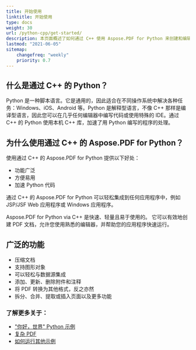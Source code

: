 ```yaml
---
title: 开始使用 
linktitle: 开始使用
type: docs
weight: 30
url: /python-cpp/get-started/
description: 本页面概述了如何通过 C++ 使用 Aspose.PDF for Python 来创建和编辑 PDF 文档
lastmod: "2021-06-05"   
sitemap: 
    changefreq: "weekly"
    priority: 0.7
---
```


## 什么是通过 C++ 的 Python？

Python 是一种脚本语言。它是通用的，因此适合在不同操作系统中解决各种任务：Windows、iOS、Android 等。Python 是解释型语言，不像 C++ 那样是编译型语言，因此您可以在几乎任何编辑器中编写代码或使用特殊的 IDE。通过 C++ 的 Python 使用本机 C++ 库，加速了用 Python 编写的程序的处理。

## 为什么使用通过 C++ 的 Aspose.PDF for Python？

使用通过 C++ 的 Aspose.PDF for Python 提供以下好处：

- 功能广泛
- 方便易用
- 加速 Python 代码

通过 C++ 的 Aspose.PDF for Python 可以轻松集成到任何应用程序中，例如 JSP/JSF Web 应用程序或 Windows 应用程序。

Aspose.PDF for Python via C++ 是快速、轻量且易于使用的。
它可以有效地创建 PDF 文档，允许您使用熟悉的编辑器，并帮助您的应用程序快速运行。

## 广泛的功能

- 压缩文档
- 支持图形对象
- 可以轻松与数据源集成
- 添加、更新、删除附件和注释
- 将 PDF 转换为其他格式，反之亦然
- 拆分、合并、提取或插入页面以及更多功能

### 了解更多关于：

- ["你好，世界" Python 示例](/pdf/python-cpp/hello-world-example/)
- [复杂 PDF](/pdf/python-cpp/complex-pdf-example/)
- [如何运行其他示例](/pdf/python-cpp/how-to-run-other-examples/)
